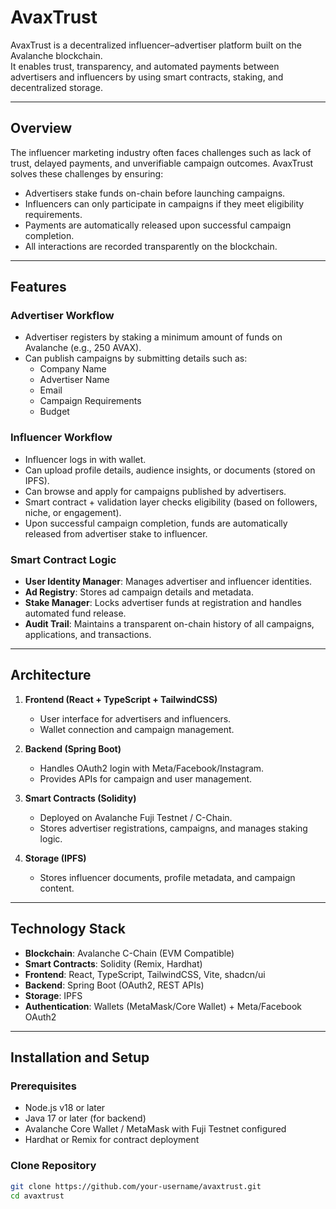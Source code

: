 # AvaxTrust

AvaxTrust is a decentralized influencer–advertiser platform built on the Avalanche blockchain.  
It enables trust, transparency, and automated payments between advertisers and influencers by using smart contracts, staking, and decentralized storage.  

---

## Overview

The influencer marketing industry often faces challenges such as lack of trust, delayed payments, and unverifiable campaign outcomes. AvaxTrust solves these challenges by ensuring:

- Advertisers stake funds on-chain before launching campaigns.  
- Influencers can only participate in campaigns if they meet eligibility requirements.  
- Payments are automatically released upon successful campaign completion.  
- All interactions are recorded transparently on the blockchain.  

---

## Features

### Advertiser Workflow
- Advertiser registers by staking a minimum amount of funds on Avalanche (e.g., 250 AVAX).  
- Can publish campaigns by submitting details such as:  
  - Company Name  
  - Advertiser Name  
  - Email  
  - Campaign Requirements  
  - Budget  

### Influencer Workflow
- Influencer logs in with wallet.  
- Can upload profile details, audience insights, or documents (stored on IPFS).  
- Can browse and apply for campaigns published by advertisers.  
- Smart contract + validation layer checks eligibility (based on followers, niche, or engagement).  
- Upon successful campaign completion, funds are automatically released from advertiser stake to influencer.  

### Smart Contract Logic
- **User Identity Manager**: Manages advertiser and influencer identities.  
- **Ad Registry**: Stores ad campaign details and metadata.  
- **Stake Manager**: Locks advertiser funds at registration and handles automated fund release.  
- **Audit Trail**: Maintains a transparent on-chain history of all campaigns, applications, and transactions.  

---

## Architecture

1. **Frontend (React + TypeScript + TailwindCSS)**  
   - User interface for advertisers and influencers.  
   - Wallet connection and campaign management.  

2. **Backend (Spring Boot)**  
   - Handles OAuth2 login with Meta/Facebook/Instagram.  
   - Provides APIs for campaign and user management.  

3. **Smart Contracts (Solidity)**  
   - Deployed on Avalanche Fuji Testnet / C-Chain.  
   - Stores advertiser registrations, campaigns, and manages staking logic.  

4. **Storage (IPFS)**  
   - Stores influencer documents, profile metadata, and campaign content.  

---

## Technology Stack

- **Blockchain**: Avalanche C-Chain (EVM Compatible)  
- **Smart Contracts**: Solidity (Remix, Hardhat)  
- **Frontend**: React, TypeScript, TailwindCSS, Vite, shadcn/ui  
- **Backend**: Spring Boot (OAuth2, REST APIs)  
- **Storage**: IPFS  
- **Authentication**: Wallets (MetaMask/Core Wallet) + Meta/Facebook OAuth2  

---

## Installation and Setup

### Prerequisites
- Node.js v18 or later  
- Java 17 or later (for backend)  
- Avalanche Core Wallet / MetaMask with Fuji Testnet configured  
- Hardhat or Remix for contract deployment  

### Clone Repository
```bash
git clone https://github.com/your-username/avaxtrust.git
cd avaxtrust

